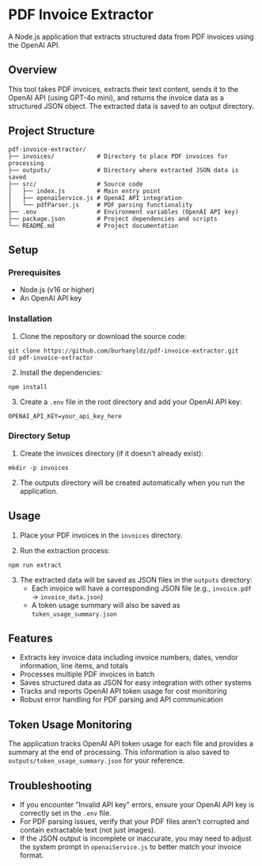 # PDF Invoice Extractor

A Node.js application that extracts structured data from PDF invoices using the OpenAI API.

## Overview

This tool takes PDF invoices, extracts their text content, sends it to the OpenAI API (using GPT-4o mini), and returns the invoice data as a structured JSON object. The extracted data is saved to an output directory.

## Project Structure

```
pdf-invoice-extractor/
├── invoices/            # Directory to place PDF invoices for processing
├── outputs/             # Directory where extracted JSON data is saved
├── src/                 # Source code
│   ├── index.js         # Main entry point
│   ├── openaiService.js # OpenAI API integration
│   └── pdfParser.js     # PDF parsing functionality
├── .env                 # Environment variables (OpenAI API key)
├── package.json         # Project dependencies and scripts
└── README.md            # Project documentation
```

## Setup

### Prerequisites

- Node.js (v16 or higher)
- An OpenAI API key

### Installation

1. Clone the repository or download the source code:
```
git clone https://github.com/burhanyldz/pdf-invoice-extractor.git
cd pdf-invoice-extractor
```

2. Install the dependencies:
```
npm install
```

3. Create a `.env` file in the root directory and add your OpenAI API key:
```
OPENAI_API_KEY=your_api_key_here
```

### Directory Setup

1. Create the invoices directory (if it doesn't already exist):
```
mkdir -p invoices
```

2. The outputs directory will be created automatically when you run the application.

## Usage

1. Place your PDF invoices in the `invoices` directory.

2. Run the extraction process:
```
npm run extract
```

3. The extracted data will be saved as JSON files in the `outputs` directory:
   - Each invoice will have a corresponding JSON file (e.g., `invoice.pdf` → `invoice_data.json`)
   - A token usage summary will also be saved as `token_usage_summary.json`

## Features

- Extracts key invoice data including invoice numbers, dates, vendor information, line items, and totals
- Processes multiple PDF invoices in batch
- Saves structured data as JSON for easy integration with other systems
- Tracks and reports OpenAI API token usage for cost monitoring
- Robust error handling for PDF parsing and API communication

## Token Usage Monitoring

The application tracks OpenAI API token usage for each file and provides a summary at the end of processing. This information is also saved to `outputs/token_usage_summary.json` for your reference.

## Troubleshooting

- If you encounter "Invalid API key" errors, ensure your OpenAI API key is correctly set in the `.env` file.
- For PDF parsing issues, verify that your PDF files aren't corrupted and contain extractable text (not just images).
- If the JSON output is incomplete or inaccurate, you may need to adjust the system prompt in `openaiService.js` to better match your invoice format.